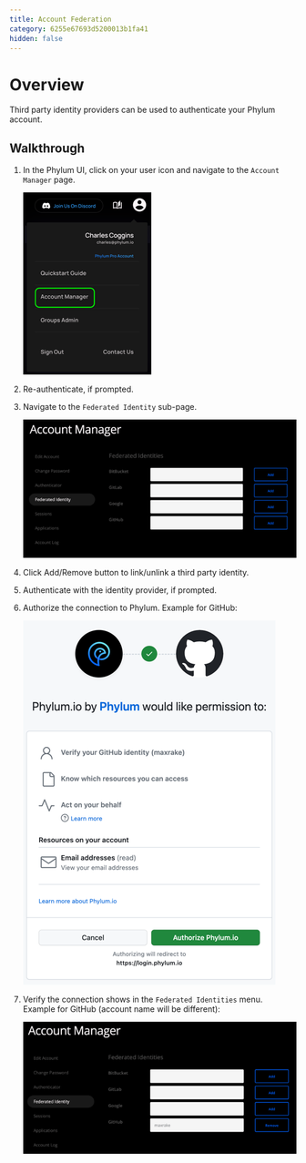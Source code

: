 ```yaml
---
title: Account Federation
category: 6255e67693d5200013b1fa41
hidden: false
---
```


# Overview

Third party identity providers can be used to authenticate your Phylum account.

## Walkthrough

1. In the Phylum UI, click on your user icon and navigate to the `Account Manager` page.

    ![Phylum account manager dropdown](https://raw.githubusercontent.com/phylum-dev/documentation/main/assets/account_manager_menu.png)

2. Re-authenticate, if prompted.
3. Navigate to the `Federated Identity` sub-page.

    ![Federated Identity menu - blank](https://raw.githubusercontent.com/phylum-dev/documentation/main/assets/federated_identity_menu_1.png)

4. Click Add/Remove button to link/unlink a third party identity.
5. Authenticate with the identity provider, if prompted.
6. Authorize the connection to Phylum. Example for GitHub:

    ![GitHub account authorization screen](https://raw.githubusercontent.com/phylum-dev/documentation/main/assets/github_account_authorize.png)

7. Verify the connection shows in the `Federated Identities` menu. Example for GitHub (account name will be different):

    ![Federated Identity menu - populated](https://raw.githubusercontent.com/phylum-dev/documentation/main/assets/federated_identity_menu_2.png)
